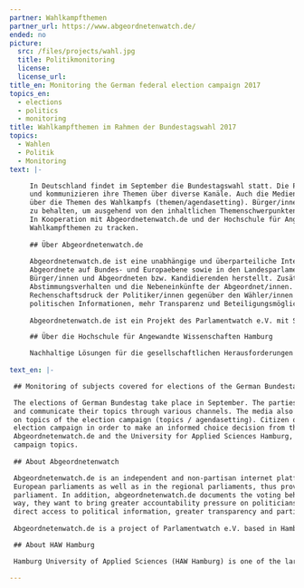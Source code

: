 ```yaml
---
partner: Wahlkampfthemen
partner_url: https://www.abgeordnetenwatch.de/
ended: no
picture:
  src: /files/projects/wahl.jpg
  title: Politikmonitoring
  license:
  license_url:
title_en: Monitoring the German federal election campaign 2017
topics_en:
  - elections
  - politics
  - monitoring  
title: Wahlkampfthemen im Rahmen der Bundestagswahl 2017
topics:
  - Wahlen
  - Politik
  - Monitoring
text: |- 

     In Deutschland findet im September die Bundestagswahl statt. Die Parteien bereiten sich auf den kommenden Wahlkampf vor 
     und kommunizieren ihre Themen über diverse Kanäle. Auch die Medien tragen zur Meinungsbildung bei und berichten 
     über die Themen des Wahlkampfs (themen/agendasetting). Bürger/innen fällt es im Wahlkampf oftmals dennoch schwer den Überblick 
     zu behalten, um ausgehend von den inhaltlichen Themenschwerpunkten der Parteien eine informierte Wahlentscheidung zu treffen. 
     In Kooperation mit Abgeordnetenwatch.de und der Hochschule für Angewandte Wissenschaften Hamburg wollen wir mehr Transparenz in diesen Prozess bringen und ein Monitoring-Tool entwickeln, um
     Wahlkampfthemen zu tracken.
     
     ## Über Abgeordnetenwatch.de
    
     Abgeordnetenwatch.de ist eine unabhängige und überparteiliche Internetplattform, die öffentliche Bürgeranfragen an 
     Abgeordnete auf Bundes- und Europaebene sowie in den Landesparlamenten ermöglicht und somit einen direkten Draht zwischen 
     Bürger/innen und Abgeordneten bzw. Kandidierenden herstellt. Zusätzlich dokumentiert abgeordnetenwatch.de das 
     Abstimmungsverhalten und die Nebeneinkünfte der Abgeordnet/innen. Auf diese Weise wollen sie u.a. einen höheren 
     Rechenschaftsdruck der Politiker/innen gegenüber den Wähler/innen herbeiführen, sowie einen einfachen und direkten Zugang zu 
     politischen Informationen, mehr Transparenz und Beteiligungsmöglichkeiten schaffen. 
     
     Abgeordnetenwatch.de ist ein Projekt des Parlamentwatch e.V. mit Sitz in Hamburg.

     ## Über die Hochschule für Angewandte Wissenschaften Hamburg

     Nachhaltige Lösungen für die gesellschaftlichen Herausforderungen von Gegenwart und Zukunft entwickeln: Das ist das Ziel der HAW Hamburg – Norddeutschlands führende Hochschule, wenn es um reflektierte Praxis geht. Im Mittelpunkt steht die exzellente Qualität von Studium und Lehre. Zugleich entwickelt die HAW Hamburg ihr Profil als forschende Hochschule weiter. Menschen aus mehr als 100 Nationen gestalten die HAW Hamburg mit. Ihre Vielfalt ist ihre besondere Stärke.
 
text_en: |-

 ## Monitoring of subjects covered for elections of the German Bundestag

 The elections of German Bundestag take place in September. The parties are preparing for the upcoming election campaign
 and communicate their topics through various channels. The media also contributes to the formation of opinions and reports
 on topics of the election campaign (topics / agendasetting). Citizen often find it difficult to maintain an overview in the
 election campaign in order to make an informed choice decision from the parties' main focus. In cooperation with 
 Abgeordnetenwatch.de and the University for Applied Sciences Hamburg, we want to bring more transparency into this process and develop a monitoring tool to track election 
 campaign topics.
 
 ## About Abgeordnetenwatch

 Abgeordnetenwatch.de is an independent and non-partisan internet platform, which allows public citizen requests to German and 
 European parliaments as well as in the regional parliaments, thus providing a direct link between citizens and members of 
 parliament. In addition, abgeordnetenwatch.de documents the voting behavior and the additional income of the deputies. In this 
 way, they want to bring greater accountability pressure on politicians towards the electorate, as well as to provide easy and 
 direct access to political information, greater transparency and participation.
 
 Abgeordnetenwatch.de is a project of Parlamentwatch e.V. based in Hamburg.

 ## About HAW Hamburg

 Hamburg University of Applied Sciences (HAW Hamburg) is one of the largest of its kind in Germany and within our four faculties we offer a wide range of Bachelor’s and Master’s programmes in engineering, IT, life sciences, design and media as well as business and social sciences. In teaching we focus on applied sciences, giving our students a practical insight into their fields of study through projects, lab work, internships and theses in industry. In research we are an important partner for the city of Hamburg’s companies and innovation clusters, developing new ideas from the synergies of this dynamic location.

---
```

   
